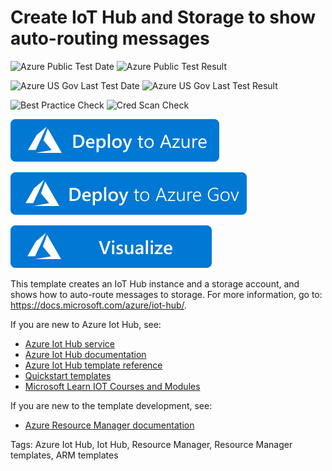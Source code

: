 # Create IoT Hub and Storage to show auto-routing messages

![Azure Public Test Date](https://azurequickstartsservice.blob.core.windows.net/badges/101-iothub-auto-route-messages/PublicLastTestDate.svg)
![Azure Public Test Result](https://azurequickstartsservice.blob.core.windows.net/badges/101-iothub-auto-route-messages/PublicDeployment.svg)

![Azure US Gov Last Test Date](https://azurequickstartsservice.blob.core.windows.net/badges/101-iothub-auto-route-messages/FairfaxLastTestDate.svg)
![Azure US Gov Last Test Result](https://azurequickstartsservice.blob.core.windows.net/badges/101-iothub-auto-route-messages/FairfaxDeployment.svg)

![Best Practice Check](https://azurequickstartsservice.blob.core.windows.net/badges/101-iothub-auto-route-messages/BestPracticeResult.svg)
![Cred Scan Check](https://azurequickstartsservice.blob.core.windows.net/badges/101-iothub-auto-route-messages/CredScanResult.svg)

[![Deploy To Azure](https://raw.githubusercontent.com/Azure/azure-quickstart-templates/master/1-CONTRIBUTION-GUIDE/images/deploytoazure.svg?sanitize=true)](https://portal.azure.com/#create/Microsoft.Template/uri/https%3A%2F%2Fraw.githubusercontent.com%2FAzure%2Fazure-quickstart-templates%2Fmaster%2F101-iothub-auto-route-messages%2Fazuredeploy.json)

[![Deploy To Azure US Gov](https://raw.githubusercontent.com/Azure/azure-quickstart-templates/master/1-CONTRIBUTION-GUIDE/images/deploytoazuregov.svg?sanitize=true)](https://portal.azure.us/#create/Microsoft.Template/uri/https%3A%2F%2Fraw.githubusercontent.com%2FAzure%2Fazure-quickstart-templates%2Fmaster%2F101-iothub-auto-route-messages%2Fazuredeploy.json)

[![Visualize](https://raw.githubusercontent.com/Azure/azure-quickstart-templates/master/1-CONTRIBUTION-GUIDE/images/visualizebutton.svg?sanitize=true)](http://armviz.io/#/?load=https%3A%2F%2Fraw.githubusercontent.com%2FAzure%2Fazure-quickstart-templates%2Fmaster%2F101-iothub-auto-route-messages%2Fazuredeploy.json)

This template creates an IoT Hub instance and a storage account, and shows how to auto-route messages to storage. For more information, go to: https://docs.microsoft.com/azure/iot-hub/.

If you are new to Azure Iot Hub, see:

- [Azure Iot Hub service](https://azure.microsoft.com/services/iot-hub/)
- [Azure Iot Hub documentation](https://docs.microsoft.com/azure/iot-hub/)
- [Azure Iot Hub template reference](https://docs.microsoft.com/azure/templates/microsoft.devices/iothub-allversions)
- [Quickstart templates](https://azure.microsoft.com/resources/templates/?resourceType=Microsoft.Devices&pageNumber=1&sort=Popular)
- [Microsoft Learn IOT Courses and Modules](https://docs.microsoft.com/learn/browse/?products=azure-iot-central%2Cazure-iot-hub )

If you are new to the template development, see:

- [Azure Resource Manager documentation](https://docs.microsoft.com/en-us/azure/azure-resource-manager/)

Tags: Azure Iot Hub, Iot Hub, Resource Manager, Resource Manager templates, ARM templates